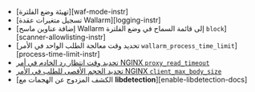 * [تهيئة وضع الفلترة][waf-mode-instr]
* [تسجيل متغيرات عقدة Wallarm][logging-instr]
* [إضافة عناوين ماسح Wallarm إلى قائمة السماح في وضع الفلترة `block`][scanner-allowlisting-instr]
* [تحديد وقت معالجة الطلب الواحد في الأمر `wallarm_process_time_limit`][process-time-limit-instr]
* [تحديد وقت انتظار رد الخادم في أمر NGINX `proxy_read_timeout`](https://nginx.org/en/docs/http/ngx_http_proxy_module.html#proxy_read_timeout)
* [تحديد الحجم الأقصى للطلب في الأمر NGINX `client_max_body_size`](https://nginx.org/en/docs/http/ngx_http_core_module.html#client_max_body_size)
* [الكشف المزدوج عن الهجمات مع **libdetection**][enable-libdetection-docs]